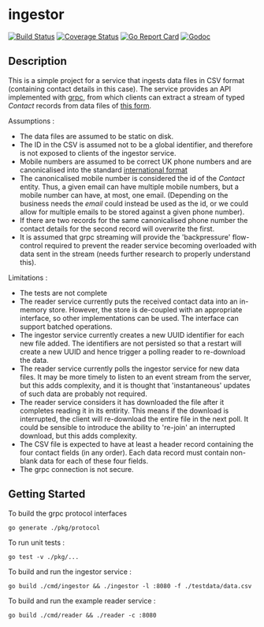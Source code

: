 # ingestor

[![Build Status](https://travis-ci.org/the4thamigo-uk/ingestor.svg?branch=master)](https://travis-ci.org/the4thamigo-uk/ingestor?branch=master)
[![Coverage Status](https://coveralls.io/repos/the4thamigo-uk/ingestor/badge.svg?branch=master&service=github)](https://coveralls.io/github/the4thamigo-uk/ingestor?branch=master)
[![Go Report Card](https://goreportcard.com/badge/github.com/the4thamigo-uk/ingestor)](https://goreportcard.com/report/github.com/the4thamigo-uk/ingestor)
[![Godoc](https://godoc.org/github.com/the4thamigo-uk/ingestor?status.svg)](https://godoc.org/github.com/the4thamigo-uk/ingestor)

## Description

This is a simple project for a service that ingests data files in CSV format (containing contact details in this case). The 
service provides an API implemented with [grpc](https://github.com/grpc/grpc-go), from which clients can extract a stream
of typed _Contact_ records from data files of [this form](./testdata/data.csv).

Assumptions : 

- The data files are assumed to be static on disk.
- The ID in the CSV is assumed not to be a global identifier, and therefore is not exposed to clients of the ingestor service.
- Mobile numbers are assumed to be correct UK phone numbers and are canonicalised into the standard [international format](https://www.cm.com/blog/how-to-format-international-telephone-numbers/)
- The canonicalised mobile number is considered the id of the _Contact_ entity. Thus, a given email can have multiple mobile numbers, but a 
mobile number can have, at most, one email. (Depending on the business needs the _email_ could instead be used as the id, or we could allow for multiple emails to be stored against a given phone number).
- If there are two records for the same canonicalised phone number the contact details for the second record will overwrite the first.
- It is assumed that grpc streaming will provide the 'backpressure' flow-control required to prevent the reader service becoming overloaded with data sent in the stream (needs further research to properly understand this).

Limitations :

- The tests are not complete
- The reader service currently puts the received contact data into an in-memory store. However, the store is de-coupled with an appropriate interface, so other
implementations can be used. The interface can support batched operations.
- The ingestor service currently creates a new UUID identifier for each new file added. The identifiers are not persisted so that a restart will
create a new UUID and hence trigger a polling reader to re-download the data.
- The reader service currently polls the ingestor service for new data files. It may be more timely to listen to an event stream from the server, but this
adds complexity, and it is thought that 'instantaneous' updates of such data are probably not required.
- The reader service considers it has downloaded the file after it completes reading it in its entirity. This means if the download is interrupted, the
client will re-download the entire file in the next poll. It could be sensible to introduce the ability to 're-join' an interrupted download, but this adds complexity.
- The CSV file is expected to have at least a header record containing the four contact fields (in any order). Each data record must contain non-blank data for each 
of these four fields.
- The grpc connection is not secure.

## Getting Started

To build the grpc protocol interfaces

    go generate ./pkg/protocol

To run unit tests :

    go test -v ./pkg/...

To build and run the ingestor service :

    go build ./cmd/ingestor && ./ingestor -l :8080 -f ./testdata/data.csv

To build and run the example reader service :

    go build ./cmd/reader && ./reader -c :8080
